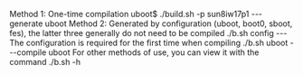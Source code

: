 
Method 1: One-time
compilation uboot$
./build.sh -p sun8iw17p1
---generate uboot
Method 2: Generated by configuration (uboot, boot0, sboot, fes), the
latter three generally do not need to be compiled
./b.sh config
---The configuration is required for the
first time when compiling
./b.sh uboot ---compile uboot
For other methods of use, you can view it with the command ./b.sh -h
